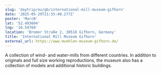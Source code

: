 ```yaml
---
slug: 'daytrip/eu/gb/international-mill-museum-gifhorn'
date: '2025-05-29T21:55:40.277Z'
poster: 'MarcN'
lat: '52.493604'
lng: '10.54769'
location: 'Bromer Straße 2, 38518 Gifhorn, Germany'
title: 'International Mill Museum Gifhorn'
external_url: https://www.muehlen-museum-gifhorn.de/
---
```

A collection of wind- and water-mills from different countries. In addition to originals and full size working reproductions, the museum also has a collection of models and additional historic buildings. 